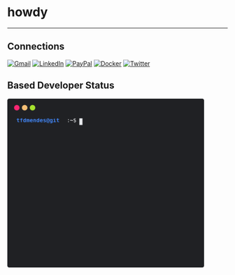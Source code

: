 # howdy

---
## Connections
[![Gmail](https://img.shields.io/badge/Gmail-D14836?style=for-the-badge&logo=gmail&logoColor=white)](mailto:tiago@mendes.im)
[![LinkedIn](https://img.shields.io/badge/linkedin-%230077B5.svg?style=for-the-badge&logo=linkedin&logoColor=white)](https://www.linkedin.com/in/tiago-mendes-46a449204/)
[![PayPal](https://img.shields.io/badge/PayPal-00457C?style=for-the-badge&logo=paypal&logoColor=white)](https://paypal.me/tfdmendes)
[![Docker](https://img.shields.io/badge/docker-%230db7ed.svg?style=for-the-badge&logo=docker&logoColor=white)](https://hub.docker.com/u/tfdmendes)
[![Twitter](https://img.shields.io/badge/Twitter-%231DA1F2.svg?style=for-the-badge&logo=Twitter&logoColor=white)](https://x.com/tfdmendes)

## Based Developer Status
<p align="left" >
    <a href="https://github.com/tfdmendes/readme-style">
        <img width="450px" src="https://raw.githubusercontent.com/tfdmendes/readme-style/master/github_stats.svg" alt="Github Stats" title="Terminal Style GitHub Stats">
    </a>
</p>
